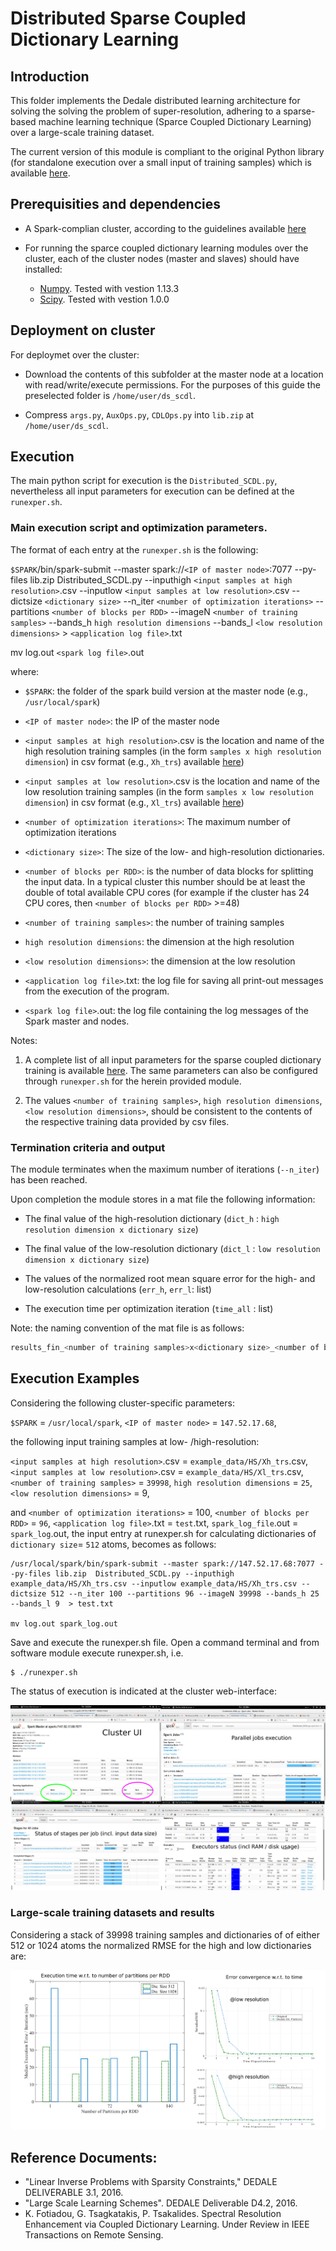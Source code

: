 # Distributed Sparse Coupled Dictionary Learning

## Introduction

This folder implements the Dedale distributed learning architecture for solving the solving the problem of super-resolution, adhering to a sparse-based machine learning technique (Sparce Coupled Dictionary Learning) over a large-scale training dataset.

The current version of this module is compliant to the original Python library (for standalone execution over a small input of training samples) which is available [here](https://github.com/spl-icsforth/SparseCoupledDictionaryLearning). 

## Prerequisities and dependencies

* A Spark-complian cluster, according to the guidelines available [here](../README.md)

* For running the sparce coupled dictionary learning modules over the cluster, each of the cluster nodes (master and slaves) should have installed:
	- [Numpy](http://www.numpy.org/). Tested with vestion 1.13.3
	- [Scipy](http://www.scipy.org/). Tested with vestion 1.0.0
	
## Deployment on cluster

For deploymet over the cluster:

* Download the contents of this subfolder at the master node at a location with read/write/execute permissions. For the purposes of this guide the preselected folder is `/home/user/ds_scdl`.

* Compress `args.py`, `AuxOps.py`, `CDLOps.py` into `lib.zip` at `/home/user/ds_scdl`.


## Execution

The main python script for execution is the `Distributed_SCDL.py`, nevertheless all input parameters for execution can be defined at the `runexper.sh`. 

### Main execution script and optimization parameters.

The format of each entry at the `runexper.sh` is the following:

`$SPARK`/bin/spark-submit --master spark://`<IP of master node>`:7077 --py-files lib.zip  Distributed_SCDL.py --inputhigh `<input samples at high resolution>`.csv --inputlow `<input samples at low resolution>`.csv --dictsize `<dictionary size>` --n_iter `<number of optimization iterations>` --partitions `<number of blocks per RDD>`  --imageN `<number of training samples>`  --bands_h `high resolution dimensions` --bands_l `<low resolution dimensions>` > `<application log file>`.txt

mv log.out `<spark log file>`.out

where:
*  `$SPARK`: the folder of the spark build version at the master node (e.g., `/usr/local/spark`)

*  `<IP of master node>`: the IP of the master node

*  `<input samples at high resolution>`.csv is the location and name of the high resolution training samples (in the form `samples x high resolution dimension`) in csv format (e.g., `Xh_trs`) available [here](example_data/HS/))

*  `<input samples at low resolution>`.csv is the location and name of the low resolution training samples (in the form `samples x low resolution dimension`) in csv format (e.g., `Xl_trs`) available [here](example_data/HS/))

*  `<number of optimization iterations>`: The maximum number of optimization iterations

*  `<dictionary size>`: The size of the low- and high-resolution dictionaries.

*  `<number of blocks per RDD>`: is the number of data blocks for splitting the input data. In a typical cluster this number should be at least the double of total available CPU cores (for example if the cluster has 24 CPU cores, then `<number of blocks per RDD>` >=48) 

*  `<number of training samples>`: the number of training samples

*  `high resolution dimensions`: the dimension at the high resolution

*  `<low resolution dimensions>`: the dimension at the low resolution

*  `<application log file>`.txt: the log file for saving all print-out messages from the execution of the program.

*  `<spark log file>`.out: the log file containing the log messages of the Spark master and nodes. 

Notes: 

1. A complete list of all input parameters for the sparse coupled dictionary training is available [here](https://github.com/spl-icsforth/SparseCoupledDictionaryLearning). The same parameters can also be configured through `runexper.sh` for the herein provided module.

2. The values `<number of training samples>`, `high resolution dimensions`, `<low resolution dimensions>`, should be consistent to the contents of the respective training data provided by csv files. 

### Termination criteria and output

The module terminates when the maximum number of iterations (`--n_iter`) has been reached. 


Upon completion the module stores in a mat file the following information:
        

* The final value of the high-resolution dictionary (`dict_h` : `high resolution dimension x dictionary size`)

* The final value of the low-resolution dictionary (`dict_l` : `low resolution dimension x dictionary size`)

* The values of the normalized root mean square error for the high- and low-resolution calculations (`err_h`, `err_l`: list)

* The execution time per optimization iteration (`time_all` : list)


Note: the naming convention of the mat file is as follows:

```bash
results_fin_<number of training samples>x<dictionary size>_<number of blocks per RDD>_.mat
```


## Execution Examples

Considering the following cluster-specific parameters:

`$SPARK` = `/usr/local/spark`, `<IP of master node>` = `147.52.17.68`, 

the following input training samples at low- /high-resolution:

`<input samples at high resolution>`.csv  = `example_data/HS/Xh_trs`.csv, `<input samples at low resolution>`.csv  = `example_data/HS/Xl_trs`.csv, `<number of training samples>` = `39998`, `high resolution dimensions` = `25`, `<low resolution dimensions>` = 9,

and `<number of optimization iterations>` = 100, `<number of blocks per RDD>` = `96`, `<application log file>`.txt = `test`.txt, 
`spark_log_file`.out = `spark_log`.out, the input entry at runexper.sh for calculating dictionaries of `dictionary size`= `512` atoms, becomes as follows:

```bach
/usr/local/spark/bin/spark-submit --master spark://147.52.17.68:7077 --py-files lib.zip  Distributed_SCDL.py --inputhigh example_data/HS/Xh_trs.csv --inputlow example_data/HS/Xh_trs.csv --dictsize 512 --n_iter 100 --partitions 96 --imageN 39998 --bands_h 25 --bands_l 9  > test.txt

mv log.out spark_log.out
```

Save and execute the runexper.sh file. Open a command terminal and from software module execute runexper.sh, i.e.

```
$ ./runexper.sh
```

The status of execution is indicated at the cluster web-interface:

![](../docs//images/distributed-scdl/execution_example.png)


### Large-scale training datasets and results
Considering a stack of 39998 training samples and dictionaries of of either 512 or 1024 atoms the normalized RMSE  for the high and low dictionaries are:

![](../docs//images/distributed-scdl/results.png)


## Reference Documents: 

* "Linear Inverse Problems with Sparsity Constraints," DEDALE DELIVERABLE 3.1, 2016.
* "Large Scale Learning Schemes". DEDALE Deliverable D4.2, 2016.
*  K. Fotiadou, G. Tsagkatakis, P. Tsakalides. Spectral Resolution Enhancement via Coupled Dictionary Learning. Under Review in IEEE Transactions on Remote Sensing.
